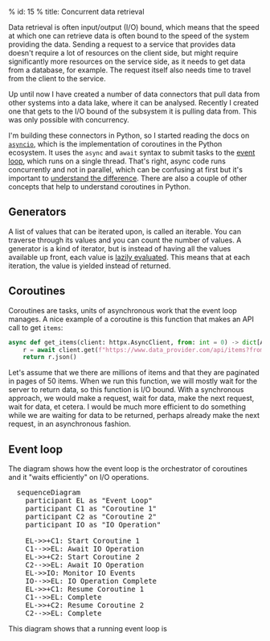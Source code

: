 % id: 15
% title: Concurrent data retrieval

Data retrieval is often input/output (I/O) bound, which means that the speed at which one can retrieve data is often bound to the speed of the system providing the data. Sending a request to a service that provides data doesn't require a lot of resources on the client side, but might require significantly more resources on the service side, as it needs to get data from a database, for example. The request itself also needs time to travel from the client to the service.

Up until now I have created a number of data connectors that pull data from other systems into a data lake, where it can be analysed. Recently I created one that gets to the I/O bound of the subsystem it is pulling data from. This was only possible with concurrency.

I'm building these connectors in Python, so I started reading the docs on [`asyncio`](https://docs.python.org/3/library/asyncio.html), which is the implementation of coroutines in the Python ecosystem. It uses the `async` and `await` syntax to submit tasks to the [event loop](https://docs.python.org/3/library/asyncio-eventloop.html), which runs on a single thread. That's right, async code runs concurrently and not in parallel, which can be confusing at first but it's important to [understand the difference](https://stackoverflow.com/questions/1050222/what-is-the-difference-between-concurrency-and-parallelism). There are also a couple of other concepts that help to understand coroutines in Python.

## Generators

A list of values that can be iterated upon, is called an iterable. You can traverse through its values and you can count the number of values. A generator is a kind of iterator, but is instead of having all the values available up front, each value is [lazily evaluated](https://en.wikipedia.org/wiki/Lazy_evaluation). This means that at each iteration, the value is yielded instead of returned.

## Coroutines

Coroutines are tasks, units of asynchronous work that the event loop manages. A nice example of a coroutine is this function that makes an API call to get `items`:

```python
async def get_items(client: httpx.AsyncClient, from: int = 0) -> dict[Any, Any]:
    r = await client.get(f"https://www.data_provider.com/api/items?from={from}")
    return r.json()
```

Let's assume that we there are millions of items and that they are paginated in pages of 50 items. When we run this function, we will mostly wait for the server to return data, so this function is I/O bound. With a synchronous approach, we would
make a request, wait for data, make the next request, wait for data, et cetera. I would be much more efficient to do something while we are waiting for data to be returned, perhaps already make the next request, in an asynchronous fashion.

## Event loop

The diagram shows how the event loop is the orchestrator of coroutines and it "waits efficiently" on I/O operations.

<pre class="mermaid">
  sequenceDiagram
    participant EL as "Event Loop"
    participant C1 as "Coroutine 1"
    participant C2 as "Coroutine 2"
    participant IO as "IO Operation"

    EL->>+C1: Start Coroutine 1
    C1-->>EL: Await IO Operation
    EL->>+C2: Start Coroutine 2
    C2-->>EL: Await IO Operation
    EL->>IO: Monitor IO Events
    IO-->>EL: IO Operation Complete
    EL->>+C1: Resume Coroutine 1
    C1-->>EL: Complete
    EL->>+C2: Resume Coroutine 2
    C2-->>EL: Complete
</pre>

This diagram shows that a running event loop is
